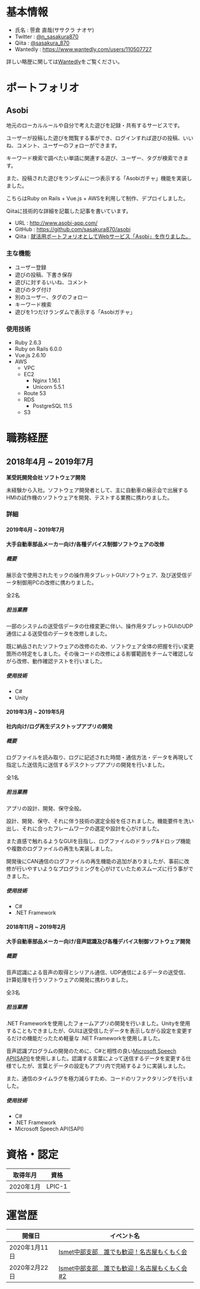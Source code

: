 # 基本情報
+ 氏名 : 笹倉 直哉(ササクラ ナオヤ)
+ Twitter : [@n_sasakura870](https://twitter.com/n_sasakura870)
+ Qiita : [@sasakura_870](https://qiita.com/sasakura_870)
+ Wantedly : https://www.wantedly.com/users/110507727

詳しい略歴に関しては[Wantedly](https://www.wantedly.com/users/110507727)をご覧ください。

# ポートフォリオ
## Asobi
地元のローカルルールや自分で考えた遊びを記録・共有するサービスです。

ユーザーが投稿した遊びを閲覧する事ができ、ログインすれば遊びの投稿、いいね、コメント、ユーザーのフォローができます。

キーワード検索で調べたい単語に関連する遊び、ユーザー、タグが検索できます。

また、投稿された遊びをランダムに一つ表示する「Asobiガチャ」機能を実装しました。

こちらはRuby on Rails + Vue.js + AWSを利用して制作、デプロイしました。

Qiitaに技術的な詳細を記載した記事を書いています。

+ URL : http://www.asobi-app.com/
+ GitHub : https://github.com/sasakura870/asobi
+ Qiita : [就活用ポートフォリオとしてWebサービス「Asobi」を作りました。](https://qiita.com/sasakura_870/items/1eb666c80c4ceb815dd8)

### 主な機能
+ ユーザー登録
+ 遊びの投稿、下書き保存
+ 遊びに対するいいね、コメント
+ 遊びのタグ付け
+ 別のユーザー、タグのフォロー
+ キーワード検索
+ 遊びを1つだけランダムで表示する「Asobiガチャ」

### 使用技術
+ Ruby 2.6.3
+ Ruby on Rails 6.0.0
+ Vue.js 2.6.10
+ AWS
  + VPC
  + EC2
    + Nginx 1.16.1
    + Unicorn 5.5.1
  + Route 53
  + RDS
    + PostgreSQL 11.5
  + S3

# 職務経歴
## 2018年4月 ~ 2019年7月
**某受託開発会社 ソフトウェア開発**

未経験から入社。ソフトウェア開発者として、主に自動車の展示会で出展するHMIの試作機のソフトウェアを開発、テストする業務に携わりました。

### 詳細
#### 2019年6月 ~ 2019年7月
**大手自動車部品メーカー向け/各種デバイス制御ソフトウェアの改修**

##### 概要
展示会で使用されたモックの操作用タブレットGUIソフトウェア、及び送受信データ制御用PCの改修に携わりました。

全2名

##### 担当業務
一部のシステムの送受信データの仕様変更に伴い、操作用タブレットGUIのUDP通信による送受信のデータを改修しました。

既に納品されたソフトウェアの改修のため、ソフトウェア全体の把握を行い変更箇所の特定をしました。その後コードの改修による影響範囲をチームで確認しながら改修、動作確認テストを行いました。

##### 使用技術
+ C#
+ Unity

#### 2019年3月 ~ 2019年5月
**社内向け/ログ再生デスクトップアプリの開発**

##### 概要
ログファイルを読み取り、ログに記述された時間・通信方法・データを再現して指定した送信先に送信するデスクトップアプリの開発を行いました。

全1名

##### 担当業務
アプリの設計、開発、保守全般。

設計、開発、保守、それに伴う技術の選定全般を任されました。機能要件を洗い出し、それに合ったフレームワークの選定や設計を心がけました。

また直感で触れるようなGUIを目指し、ログファイルのドラッグ&ドロップ機能や複数のログファイルの再生も実装しました。

開発後にCAN通信のログファイルの再生機能の追加がありましたが、事前に改修が行いやすいようなプログラミングを心がけていたためスムーズに行う事ができました。

##### 使用技術
- C#
- .NET Framework

#### 2018年11月 ~ 2019年2月
**大手自動車部品メーカー向け/音声認識及び各種デバイス制御ソフトウェア開発**

##### 概要
音声認識による音声の取得とシリアル通信、UDP通信によるデータの送受信、計算処理を行うソフトウェアの開発に携わりました。

全3名

##### 担当業務
.NET Frameworkを使用したフォームアプリの開発を行いました。Unityを使用することもできましたが、GUIは送受信したデータを表示しながら設定を変更するだけの機能だったため軽量な .NET Frameworkを使用しました。

音声認識プログラムの開発のために、C#と相性の良い[Microsoft Speech API(SAPI)](https://docs.microsoft.com/en-us/previous-versions/office/developer/speech-technologies/hh361572(v=office.14)?redirectedfrom=MSDN)を使用しました。認識する言葉によって送信するデータを変更する仕様でしたが、言葉とデータの設定もアプリ内で完結するように実装しました。

また、通信のタイムラグを極力減らすため、コードのリファクタリングを行いました。

##### 使用技術
- C#
- .NET Framework
- Microsoft Speech API(SAPI)

# 資格・認定
|取得年月|資格|
|---|---|
|2020年1月|LPIC-1|


# 運営歴
|開催日|イベント名|
|---|---|
|2020年1月11日|[Ismet中部支部　誰でも歓迎！名古屋もくもく会](https://connpass.com/event/158832/)|
|2020年2月22日|[Ismet中部支部　誰でも歓迎！名古屋もくもく会 #2](https://ismet-chubu.connpass.com/event/163593/)|
